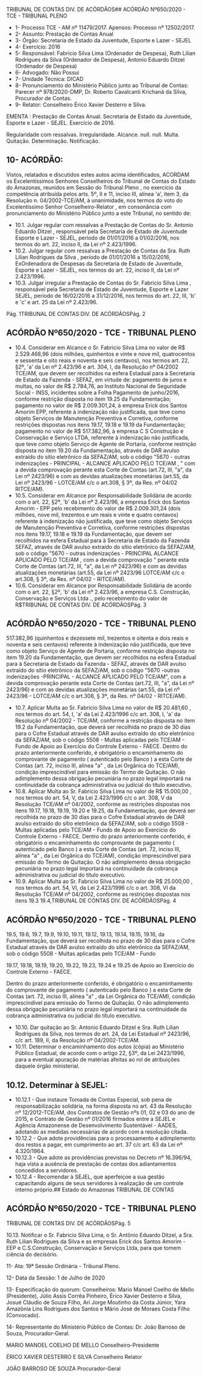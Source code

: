 TRIBUNAL DE CONTAS DIV. DE ACÓRDÃOS## ACÓRDÃO Nº650/2020 - TCE - TRIBUNAL PLENO

- 1- Processo TCE - AM nº 11479/2017. Apensos: Processo nº  12502/2017.
- 2- Assunto: Prestação de Contas Anual
- 3- Órgão: Secretaria de Estado da Juventude, Esporte e Lazer - SEJEL
- 4- Exercício: 2016
- 5- Responsável: Fabricio Silva Lima (Ordenador de Despesa), Ruth Lilian Rodrigues da Silva (Ordenador de Despesa), Antonio Eduardo Ditzel (Ordenador de Despesa)
- 6- Advogado: Não Possui
- 7- Unidade Técnica: DICAD
- 8- Pronunciamento  do  Ministério  Público  junto  ao  Tribunal  de  Contas: Parecer  nº 978/2020-DMP, Dr. Roberto Cavalcanti Krichanã da Silva, Procurador de Contas.
- 9- Relator: Conselheiro Érico Xavier Desterro e Silva.

EMENTA : Prestação de Contas Anual. Secretaria de Estado  da  Juventude,  Esporte  e  Lazer  -  SEJEL. Exercício de 2016.

Regularidade com ressalvas. Irregularidade. Alcance.  null.  null.  Multa.  Quitação.  Determinação. Notificação.

## 10-  ACÓRDÃO:

Vistos, relatados e discutidos estes autos acima identificados, ACORDAM os Excelentíssimos Senhores Conselheiros do Tribunal de Contas do Estado do Amazonas, reunidos em Sessão do Tribunal Pleno , no exercício da competência atribuída pelos arts. 5º, II e 11, inciso III, alínea 'a', item 3, da Resolução n. 04/2002-TCE/AM, à unanimidade, nos termos do voto do Excelentíssimo Senhor Conselheiro-Relator , em consonância com pronunciamento do Ministério Público junto a este Tribunal, no sentido de:

- 10.1. Julgar regular com ressalvas a Prestação de Contas do Sr. Antonio Eduardo Ditzel ,  responsável pela Secretaria de Estado de Juventude Esporte  e  Lazer  -  SEJEL, período  de  01/01/2016  a  01/02/2016, nos termos do art. 22, inciso II, da Lei nº 2.423/1996.
- 10.2. Julgar  regular  com  ressalvas a  Prestação  de  Contas  da Sra. Ruth Lilian Rodrigues da Silva , período de 01/01/2016 a 15/02/2016, ExOrdenadora  de  Despesas  da Secretaria  de  Estado  de  Juventude, Esporte  e  Lazer  -  SEJEL,  nos  termos  do  art.  22,  inciso  II,  da  Lei  nº 2.423/1996.
- 10.3. Julgar  irregular a  Prestação  de  Contas  do  Sr. Fabricio  Silva  Lima , responsável pela Secretaria de Estado de Juventude, Esporte e Lazer SEJEL, período de 16/02/2016 a 31/12/2016, nos termos do art. 22, III, 'b' e 'c' e art. 25 da Lei nº 2.423/96.

Pág. 1TRIBUNAL DE CONTAS DIV. DE ACÓRDÃOSPág. 2

## ACÓRDÃO Nº650/2020 - TCE - TRIBUNAL PLENO

- 10.4. Considerar  em  Alcance o  Sr.  Fabricio  Silva  Lima no  valor  de R$ 2.529.468,96 (dois milhões, quinhentos e vinte e nove mil, quatrocentos e sessenta e oito reais e noventa e seis centavos), nos termos art. 22, §2º,  'a'  da  Lei  nº  2.423/96  e  art.  304,  I,  da  Resolução  nº  04/2002  TCE/AM, que devem ser recolhidos na esfera Estadual para à Secretaria de Estado da Fazenda - SEFAZ, em virtude de: pagamento de juros e multas,  no  valor  de  R$  2.784,76,  ao  Instituto  Nacional  de  Seguridade Social  -  INSS,  incidentes  sobre  a  Folha  Pagamento  de  junho/2016, conforme restrição disposta no item 19.25 da Fundamentação; pagamento no valor de R$ 2.009.301,24, à empresa Erick dos Santos Amorim  EPP,  referente  à  indenização  não  justificada,  que  teve  como objeto Serviços  de  Manutenção  Preventiva  e  Corretiva,  conforme restrições dispostas nos itens 19.17, 19.18 e 19.19 da Fundamentação; pagamento no valor de R$ 517.382,96, à empresa C S Construção e Conservação e Serviço LTDA, referente à indenização não justificada, que teve como objeto Serviço de Agente de Portaria, conforme restrição disposta  no  item  19.20  da  Fundamentação, através  de  DAR  avulso extraído do sítio eletrônico da SEFAZ/AM, sob o código "5670 - outras indenizações - PRINCIPAL - ALCANCE APLICADO PELO TCE/AM , " com a devida comprovação perante esta Corte de Contas (art.72, III, "a", da Lei nº 2423/96) e com as devidas atualizações monetárias (art.55, da Lei  nº  2423/96  -  LOTCE/AM  c/c  o  art.308,  §  3º,  da  Res.  nº  04/02  RITCE/AM).
- 10.5. Considerar em Alcance por Responsabilidade Solidária de  acordo com o art. 22, §2º, 'b' da Lei nº 2.423/96, a empresa Erick dos Santos Amorim  -  EPP pelo  recebimento  do valor  de R$  2.009.301,24 (dois milhões,  nove  mil,  trezentos  e  um  reais  e  vinte  e  quatro  centavos) referente à indenização não justificada, que teve como objeto Serviços de  Manutenção  Preventiva  e  Corretiva,  conforme  restrições  dispostas nos  itens  19.17,  19.18  e  19.19  da  Fundamentação,  que  devem  ser recolhidos na esfera Estadual para à Secretaria de Estado da Fazenda SEFAZ,  através de DAR  avulso extraído do sítio eletrônico da SEFAZ/AM, sob o código "5670 - outras indenizações - PRINCIPAL ALCANCE  APLICADO  PELO  TCE/AM ,  com  a  devida  comprovação " perante esta Corte de Contas (art.72, III, "a", da Lei nº 2423/96) e com as  devidas  atualizações  monetárias  (art.55,  da  Lei  nº  2423/96  LOTCE/AM c/c o art.308, § 3º, da Res. nº 04/02 - RITCE/AM).
- 10.6. Considerar em Alcance por Responsabilidade Solidária de  acordo com o art. 22, §2º, 'b' da Lei nº 2.423/96, a empresa C.S. Construção, Conservação  e  Serviços  Ltda ., pelo  recebimento  do  valor  de R$TRIBUNAL DE CONTAS DIV. DE ACÓRDÃOSPág. 3

## ACÓRDÃO Nº650/2020 - TCE - TRIBUNAL PLENO

517.382,96 (quinhentos e dezessete mil, trezentos e oitenta e dois reais e noventa e seis centavos) referente à indenização não justificada, que teve  como  objeto  Serviço  de  Agente  de  Portaria,  conforme  restrição disposta no item 19.20 da Fundamentação, que devem ser recolhidos na esfera  Estadual  para  à Secretaria  de  Estado  da  Fazenda  -  SEFAZ, através de DAR avulso extraído do sítio eletrônico da SEFAZ/AM, sob o código "5670 -outras indenizações -PRINCIPAL  -  ALCANCE APLICADO PELO TCE/AM", com a devida comprovação perante esta Corte de Contas (art.72, III, "a", da Lei nº 2423/96) e com as devidas atualizações monetárias (art.55, da Lei nº 2423/96 - LOTCE/AM c/c o art.308, § 3º, da Res. nº 04/02 - RITCE/AM).

- 10.7. Aplicar Multa ao Sr. Fabricio Silva Lima no valor de R$ 20.481,60 , nos termos do art. 54, I, 'a' da Lei 2.423/1996 c/c art. 308, I, 'a' da Resolução nº  04/2002  -  TCE/AM,  conforme  a  restrição  disposta  no  item  19.2  da Fundamentação, que deverá ser recolhida no prazo de 30 dias para o Cofre  Estadual  através  de  DAR  avulso  extraído  do  sítio  eletrônico  da SEFAZ/AM, sob o código 5508 - Multas aplicadas pelo TCE/AM - Fundo de Apoio ao Exercício do Controle Externo - FAECE. Dentro do prazo anteriormente conferido, é obrigatório o encaminhamento do comprovante de pagamento ( autenticado pelo Banco ) a esta Corte de Contas  (art.  72,  inciso  III,  alínea  "a"  ,  da  Lei  Orgânica  do  TCE/AM), condição  imprescindível  para  emissão  do  Termo  de  Quitação.  O  não adimplemento  dessa  obrigação  pecuniária  no  prazo  legal  importará  na continuidade da cobrança administrativa ou judicial do título executivo.
- 10.8. Aplicar Multa ao Sr. Fabricio Silva Lima no valor de R$ 15.000,00 , nos termos do art. 54, V, da Lei 2.423/1996 c/c o art. 308, V da Resolução TCE/AM nº 04/2002, conforme as restrições dispostas nos itens 19.17, 19.18, 19.19, 19.20 e 19.25, da Fundamentação, que deverá ser recolhida no prazo de 30 dias para o Cofre Estadual através de DAR avulso extraído do sítio eletrônico da SEFAZ/AM, sob o código 5508 - Multas aplicadas pelo TCE/AM - Fundo de Apoio ao Exercício do Controle Externo - FAECE. Dentro do prazo anteriormente conferido, é obrigatório o encaminhamento do comprovante de pagamento ( autenticado pelo Banco ) a esta Corte de Contas  (art.  72,  inciso  III,  alínea  "a"  ,  da  Lei  Orgânica  do  TCE/AM), condição  imprescindível  para  emissão  do  Termo  de  Quitação.  O  não adimplemento dessa obrigação  pecuniária  no  prazo  legal  importará  na continuidade da cobrança administrativa ou judicial do título executivo.
- 10.9. Aplicar Multa ao Sr. Fabricio Silva Lima no valor de R$ 25.000,00 , nos termos do art. 54, VI, da Lei 2.423/1996 c/c o art. 308, VI da Resolução TCE/AM nº 04/2002, conforme as restrições dispostas nos itens 19.3 19.4,TRIBUNAL DE CONTAS DIV. DE ACÓRDÃOSPág. 4

## ACÓRDÃO Nº650/2020 - TCE - TRIBUNAL PLENO

19.5,  19.6,  19.7,  19.9,  19.10,  19.11,  19.12,  19.13,  19.14,  19.15,  19.16, da Fundamentação, que deverá ser  recolhida  no  prazo  de  30  dias  para  o Cofre  Estadual  através  de  DAR  avulso  extraído  do  sítio  eletrônico  da SEFAZ/AM, sob o código 5508 - Multas aplicadas pelo TCE/AM - Fundo

19.17, 19.18, 19.19, 19.20, 19.22, 19.23, 19.24 e 19.25 de Apoio ao Exercício do Controle Externo - FAECE.

Dentro do prazo anteriormente conferido, é obrigatório o encaminhamento do comprovante de pagamento ( autenticado pelo Banco ) a esta Corte de Contas  (art.  72,  inciso  III,  alínea  "a"  ,  da  Lei  Orgânica  do  TCE/AM), condição  imprescindível  para  emissão  do  Termo  de  Quitação.  O  não adimplemento dessa obrigação  pecuniária  no  prazo  legal  importará  na continuidade da cobrança administrativa ou judicial do título executivo.

- 10.10. Dar quitação ao Sr. Antonio Eduardo Ditzel e Sra. Ruth Lilian Rodrigues da Silva, nos termos do art. 24, da Lei Estadual nº 2423/96, c/c art. 189, II, da Resolução nº 04/2002-TCE/AM.
- 10.11. Determinar o encaminhamento dos autos (cópia) ao Ministério Público Estadual,  de  acordo  com  o  artigo  22,  §3º,  da  Lei  2423/1996,  para  a eventual  apuração  de  matérias  afeitas  ao  rol  de  atribuições  daquele órgão ministerial.

## 10.12.  Determinar à SEJEL:

- 10.12.1 -  Que  instaure  Tomada  de  Contas  Especial,  sob  pena  de responsabilização solidária, na forma disposta no art. 43 da Resolução nº 12/2012-TCE/AM, dos Contratos de Gestão nºs 01, 02 e 03 do ano de 2015, e Contrato de Gestão nº 01/2016 firmados entre a SEJEL e Agência Amazonense  de  Desenvolvimento  Sustentável  -  AADES,  adotando  as medidas necessárias de acordo com a resolução citada.
- 10.12.2 - Que adote providências para o processamento e adimplemento dos  restos  a  pagar,  em  cumprimento  ao  art.  37  c/c  art.  63  da  Lei  nº 4.320/1964.
- 10.12.3 - Que adote as providências previstas no Decreto nº 16.396/94, haja  vista a ausência  de  prestação  de  contas  dos  adiantamentos concedidos a servidores.
- 10.12.4 - Recomendar à SEJEL, que aperfeiçoe a sua gestão capacitando alguns de seus servidores à realização de um controle interno próprio.## Estado do Amazonas TRIBUNAL DE CONTAS

## ACÓRDÃO Nº650/2020 - TCE - TRIBUNAL PLENO

TRIBUNAL DE CONTAS DIV. DE ACÓRDÃOSPág. 5

10.13. Notificar o Sr. Fabricio Silva Lima, o Sr. Antônio Eduardo Ditzel, a Sra. Ruth Lilian Rodrigues da Silva e as empresas Erick dos Santos Amorim - EEP e C.S.Construção, Conservação e Serviços Ltda, para que tomem ciência do decisório.

11-  Ata: 19ª Sessão Ordinária - Tribunal Pleno.

12-  Data da Sessão: 1 de Julho de 2020

13-  Especificação do quorum: Conselheiros: Mario Manoel Coelho de Mello (Presidente), Júlio Assis Corrêa Pinheiro, Érico Xavier Desterro e Silva, Josué Cláudio de Souza Filho, Ari Jorge Moutinho da Costa Júnior, Yara Amazônia Lins Rodrigues dos Santos e Mário José de Moraes Costa Filho (Convocado).

14-  Representante  do  Ministério  Público  de  Contas: Dr. João  Barroso  de  Souza, Procurador-Geral.

MARIO MANOEL COELHO DE MELLO Conselheiro-Presidente

ÉRICO XAVIER DESTERRO E SILVA Conselheiro Relator

JOÃO BARROSO DE SOUZA Procurador-Geral